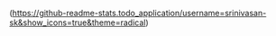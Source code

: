 (https://github-readme-stats.todo_application/username=srinivasan-sk&show_icons=true&theme=radical)
